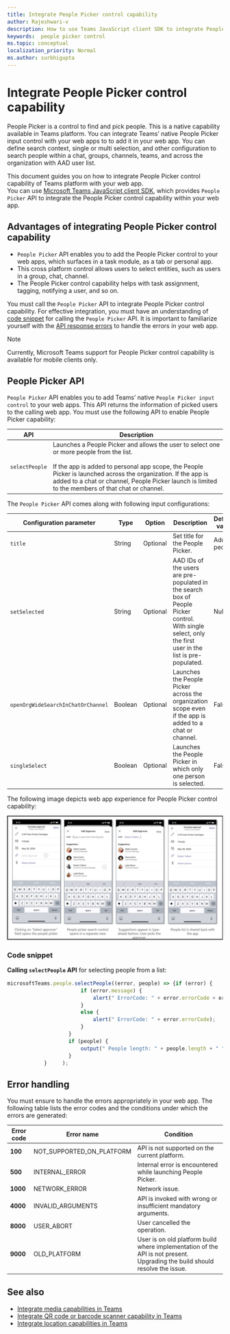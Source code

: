```yaml
---
title: Integrate People Picker control capability
author: Rajeshwari-v
description: How to use Teams JavaScript client SDK to integrate People Picker control capability
keywords:  people picker control
ms.topic: conceptual
localization_priority: Normal
ms.author: surbhigupta
---
```


# Integrate People Picker control capability 


People Picker is a control to find and pick people. This is a native capability available in Teams platform. You can integrate Teams’ native People Picker input control with your web apps to to add it in your web app. You can define search context, single or multi selection, and other configuration to search people within a chat, groups, channels, teams, and across the organization with AAD user list.

This document guides you on how to integrate People Picker control capability of Teams platform with your web app.  
You can use [Microsoft Teams JavaScript client SDK](/javascript/api/overview/msteams-client?view=msteams-client-js-latest&preserve-view=true), which provides `People Picker` API to integrate the People Picker control capability within your web app. 

## Advantages of integrating People Picker control capability

* `People Picker` API enables you to add the People Picker control to your web apps, which  surfaces in a task module, as a tab or personal app. 
* This cross platform control allows users to select entities, such as users in a group, chat, channel.
* The People Picker control capability helps with task assignment, tagging, notifying a user, and so on. 

You must call the `People Picker` API to integrate People Picker control capability. For effective integration, you must have an understanding of [code snippet](#code-snippet) for calling the `People Picker` API. 
It is important to familiarize yourself with the [API response errors](#error-handling) to handle the errors in your web app.

> [!NOTE] 
> Currently, Microsoft Teams support for People Picker control capability is available for mobile clients only.

## People Picker API 

`People Picker` API enables you to add Teams’ native `People Picker input control` to your web apps. This API returns the information of picked users to the calling web app. 
You must use the following API to enable People Picker capability:

| API      | Description   |
| --- | --- |
|`selectPeople`|Launches a People Picker and allows the user to select one or more people from the list.<br/><br/>If the app is added to personal app scope, the People Picker is launched across the organization. If the app is added to a chat or channel, People Picker launch is limited to the members of that chat or channel.|

The `People Picker` API comes along with following input configurations:

|Configuration parameter|Type|Option|Description| Default value|
|-----|------|----------|--------------|------|
|`title`| String|Optional| Set title for the People Picker.| Add people|
|`setSelected`|String| Optional| AAD IDs of the users are pre-populated in the search box of People Picker control. With single select, only the first user in the list is pre-populated.| Null |
|`openOrgWideSearchInChatOrChannel`|Boolean | Optional|Launches the People Picker across the organization scope even if the app is added to a chat or channel. | False |
|`singleSelect`|Boolean| Optional| Launches the People Picker in which only one person is selected. | False|

The following image depicts web app experience for People Picker control capability:

![web app experience for People Picker control capability](../../assets/images/tabs/people-picker-control-capability.png)

### Code snippet

**Calling `selectPeople` API** for selecting people from a list:

```javascript
microsoftTeams.people.selectPeople((error, people) => {if (error) {
                        if (error.message) {
                            alert(" ErrorCode: " + error.errorCode + error.message);
                        }
                        else {
                            alert(" ErrorCode: " + error.errorCode);
                        }
                    }
                    if (people) {
                        output(" People length: " + people.length + " " + JSON.stringify(people));
                    }
            }     );
```

## Error handling

You must ensure to handle the errors appropriately in your web app. The following table lists the error codes and the conditions under which the errors are generated: 

|Error code |  Error name     | Condition|
| --------- | --------------- | -------- |
| **100** | NOT_SUPPORTED_ON_PLATFORM | API is not supported on the current platform.|
| **500** | INTERNAL_ERROR | Internal error is encountered while launching People Picker.|
| **1000** | NETWORK_ERROR | Network issue.|
| **4000** | INVALID_ARGUMENTS | API is invoked with wrong or insufficient mandatory arguments.|
| **8000** | USER_ABORT |User cancelled the operation.|
| **9000** | OLD_PLATFORM | User is on old platform build where implementation of the API is not present. Upgrading the build should resolve the issue.|

## See also

* [Integrate media capabilities in Teams](mobile-camera-image-permissions.md)
* [Integrate QR code or barcode scanner capability in Teams](qr-barcode-scanner-capability.md)
* [Integrate location capabilities in Teams](location-capability.md)
